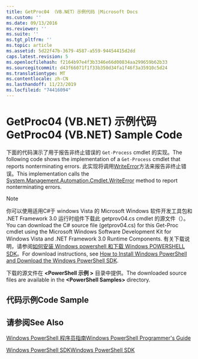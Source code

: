 ```yaml
---
title: GetProc04 （VB.NET）示例代码 |Microsoft Docs
ms.custom: ''
ms.date: 09/13/2016
ms.reviewer: ''
ms.suite: ''
ms.tgt_pltfrm: ''
ms.topic: article
ms.assetid: 5d22f47b-3679-4587-a559-94454415d2dd
caps.latest.revision: 5
ms.openlocfilehash: f2164b97e4f3b3346e66d00834aa299659b62b33
ms.sourcegitcommit: d43f66071f1f33b350d34fa1f46f3a35910c5d24
ms.translationtype: MT
ms.contentlocale: zh-CN
ms.lasthandoff: 11/23/2019
ms.locfileid: "74416094"
---
```

# <a name="getproc04-vbnet-sample-code"></a><span data-ttu-id="17a76-102">GetProc04 (VB.NET) 示例代码</span><span class="sxs-lookup"><span data-stu-id="17a76-102">GetProc04 (VB.NET) Sample Code</span></span>

<span data-ttu-id="17a76-103">下面的代码演示了用于报告非终止错误的 `Get-Process` cmdlet 的实现。</span><span class="sxs-lookup"><span data-stu-id="17a76-103">The following code shows the implementation of a `Get-Process` cmdlet that reports nonterminating errors.</span></span> <span data-ttu-id="17a76-104">此实现将调用[WriteError](/dotnet/api/System.Management.Automation.Cmdlet.WriteError)方法来报告非终止错误。</span><span class="sxs-lookup"><span data-stu-id="17a76-104">This implementation calls the [System.Management.Automation.Cmdlet.WriteError](/dotnet/api/System.Management.Automation.Cmdlet.WriteError) method to report nonterminating errors.</span></span>

> [!NOTE]
> <span data-ttu-id="17a76-105">你可以使用适用C#于 windows Vista 的 Microsoft Windows 软件开发工具包和 .NET Framework 3.0 运行时组件下载此 getprov04.cs cmdlet 的源文件（）。</span><span class="sxs-lookup"><span data-stu-id="17a76-105">You can download the C# source file (getprov04.cs) for this Get-Proc cmdlet using the Microsoft Windows Software Development Kit for Windows Vista and .NET Framework 3.0 Runtime Components.</span></span> <span data-ttu-id="17a76-106">有关下载说明，请参阅[如何安装 Windows powershell 和下载 Windows POWERSHELL SDK](/powershell/scripting/developer/installing-the-windows-powershell-sdk)。</span><span class="sxs-lookup"><span data-stu-id="17a76-106">For download instructions, see [How to Install Windows PowerShell and Download the Windows PowerShell SDK](/powershell/scripting/developer/installing-the-windows-powershell-sdk).</span></span>
>
> <span data-ttu-id="17a76-107">下载的源文件在 **\<PowerShell 示例 >** 目录中提供。</span><span class="sxs-lookup"><span data-stu-id="17a76-107">The downloaded source files are available in the **\<PowerShell Samples>** directory.</span></span>

## <a name="code-sample"></a><span data-ttu-id="17a76-108">代码示例</span><span class="sxs-lookup"><span data-stu-id="17a76-108">Code Sample</span></span>

<!-- TODO!!!: review snippet reference  [!CODE [Msh_samplesgetproc04#GetProc04vball](Msh_samplesgetproc04#GetProc04vball)]  -->

## <a name="see-also"></a><span data-ttu-id="17a76-109">请参阅</span><span class="sxs-lookup"><span data-stu-id="17a76-109">See Also</span></span>

[<span data-ttu-id="17a76-110">Windows PowerShell 程序员指南</span><span class="sxs-lookup"><span data-stu-id="17a76-110">Windows PowerShell Programmer's Guide</span></span>](./windows-powershell-programmer-s-guide.md)

[<span data-ttu-id="17a76-111">Windows PowerShell SDK</span><span class="sxs-lookup"><span data-stu-id="17a76-111">Windows PowerShell SDK</span></span>](../windows-powershell-reference.md)

